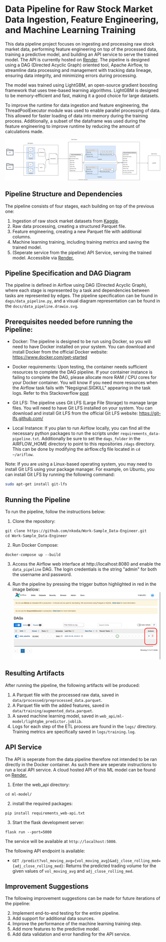 # Data Pipeline for Raw Stock Market Data Ingestion, Feature Engineering, and Machine Learning Training

This data pipeline project focuses on ingesting and processing raw stock market data, performing feature engineering on top of the processed data, training a predictive model, and building an API service to serve the trained model. The API is currently hosted on [Render](https://regression-tree-api.onrender.com/predict?vol_moving_avg=12345&adj_close_rolling_med=25). The pipeline is designed using a DAG (Directed Acyclic Graph) oriented tool, Apache Airflow, to streamline data processing and management with tracking data lineage, ensuring data integrity, and minimizing errors during processing.

The model was trained using LightGBM, an open-source gradient boosting framework that uses tree-based learning algorithms. LightGBM is designed to be memory-efficient and fast, making it a good choice for large datasets.

To improve the runtime for data ingestion and feature engineering, the ThreadPoolExecutor module was used to enable parallel processing of data. This allowed for faster loading of data into memory during the training process. Additionally, a subset of the dataframe was used during the feature engineering to improve runtime by reducing the amount of calculations made.


![alt text](https://github.com/nkoda/Work-Sample_Data-Engineer/blob/main/docs/data_pipeline.drawio.svg?raw=true)


## Pipeline Structure and Dependencies
The pipeline consists of four stages, each building on top of the previous one:
1. Ingestion of raw stock market datasets from [Kaggle](https://www.kaggle.com/datasets/jacksoncrow/stock-market-dataset).
2. Raw data processing, creating a structured Parquet file.
3. Feature engineering, creating a new Parquet file with additional columns.
4. Machine learning training, including training metrics and saving the trained model.
5. (Seperate service from the pipeline) API Service, serving the trained model. Accessible via [Render.](https://regression-tree-api.onrender.com/predict?vol_moving_avg=12345&adj_close_rolling_med=25)

## Pipeline Specification and DAG Diagram

The pipeline is defined in Airflow using DAG (Directed Acyclic Graph), where each stage is represented by a task and dependencies between tasks are represented by edges. The pipeline specification can be found in `dags/data_pipeline.py`, and a visual diagram representation can be found in the `docs/data_pipeline.drawio.svg`.

## Prerequisites needed before running the Pipeline:

- Docker: The pipeline is designed to be run using Docker, so you will need to have Docker installed on your system. You can download and install Docker from the official Docker website: https://www.docker.com/get-started

- Docker requirements: Upon testing, the container needs sufficient resources to complete the DAG pipeline. If your container instance is failing to complete the DAG, please allocate more RAM / CPU cores for your Docker container. You will know if you need more resources when the Airflow task fails with "Negsignal.SIGKILL" appearing in the task logs. Refer to this Stackoverflow [post](https://stackoverflow.com/questions/69231797/airflow-dag-fails-when-pythonoperator-with-error-negsignal-sigkill)

- Git LFS: The pipeline uses Git LFS (Large File Storage) to manage large files. You will need to have Git LFS installed on your system. You can download and install Git LFS from the official Git LFS website: https://git-lfs.github.com/

- Local Instance: If you plan to run Airflow locally, you can find all the necessary python packages to run the scripts under `requirements_data-pipeline.txt`. Additionally be sure to set the `dags_folder` in the AIRFLOW_HOME directory to point to this repositories `/dags` directory. This can be done by modifying the airflow.cfg file located in `cd ~/ariflow`.

Note: If you are using a Linux-based operating system, you may need to install Git LFS using your package manager. For example, on Ubuntu, you can install Git LFS by running the following command:

```bash
sudo apt-get install git-lfs
```
## Running the Pipeline

To run the pipeline, follow the instructions below:

1. Clone the repository:

```
git clone https://github.com/nkoda/Work-Sample_Data-Engineer.git
cd Work-Sample_Data-Engineer
```

2. Run Docker Compose:

```
docker-compose up --build
```

3. Access the Airflow web interface at http://localhost:8080 and enable the `data_pipeline` DAG. The login credentials is the string "admin" for both the username and password.

4. Run the pipeline by pressing the trigger button highlighted in red in the image below:
![alt text](https://github.com/nkoda/Work-Sample_Data-Engineer/blob/main/docs/airflow_server.png?raw=true)

## Resulting Artifacts

After running the pipeline, the following artifacts will be produced:

1. A Parquet file with the processed raw data, saved in `data/processed/preprocessed_data.parquet`.
2. A Parquet file with the added features, saved in `data/training/augmented_data.parquet`.
3. A saved machine learning model, saved in `web_api/ml-model/lightgbm_predictor.joblib`.
4. Logs for each step of the ETL process are found in the `logs/` directory. Training metrics are specifically saved in `logs/training.log`.

## API Service

The API is seperate from the data pipeline therefore not intended to be ran directly in the Docker container. As such there are seperate instructions to run a local API service.
A cloud hosted API of this ML model can be found on [Render.](https://regression-tree-api.onrender.com/predict?vol_moving_avg=12345&adj_close_rolling_med=25)

1. Enter the web_api directory:
```
cd ml-model/
```
2. install the required packages:
```
pip install requirements_web-api.txt
```

3. Start the flask development server:
```
flask run --port=5000
```

The service will be available at `http://localhost:5000`.

The following API endpoint is available:

- `GET /predict?vol_moving_avg={vol_moving_avg}&adj_close_rolling_med={adj_close_rolling_med}`: Returns the predicted trading volume for the given values of `vol_moving_avg` and `adj_close_rolling_med`.


## Improvement Suggestions

The following improvement suggestions can be made for future iterations of the pipeline:

2. Implement end-to-end testing for the entire pipeline.
3. Add support for additional data sources.
4. Improve the performance of the machine learning training step.
5. Add more features to the predictive model.
6. Add data validation and error handling for the API service.
